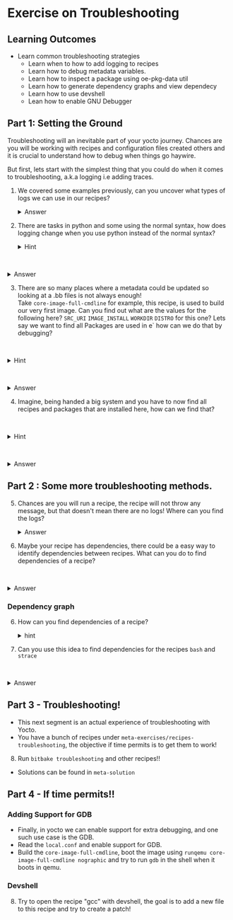 # Exercise on Troubleshooting
## Learning Outcomes 

* Learn common troubleshooting strategies
	* Learn when to how to add logging to recipes 
	*  Learn how to debug metadata variables.
	*  Learn how to inspect a package using oe-pkg-data util 
	*  Learn how to generate dependency graphs and view dependecy  
	* Learn how to use devshell
	* Lean how to enable GNU Debugger

## Part 1: Setting the Ground

Troubleshooting will an inevitable part of your yocto journey. Chances are you will be working with recipes and configuration files created others and it is crucial to understand how to debug when things go haywire.


But first, lets start with the simplest thing that you could do when it comes to troubleshooting, a.k.a logging i.e adding traces. 

1. We covered some examples previously, can you uncover what types of logs  we can use in our recipes?
   <details>
   <summary>Answer</summary>
    `bberror, bbfatal, bbwarn, bbnote,bbplain, bbdebug`

   </details>

2. There are tasks in python and some using the normal syntax, how does logging change when you use python instead of the normal syntax?
   <details>
   <summary>Hint</summary>
    its a minor difference

   </details>

   <details>
   <summary>Answer</summary>
    `bberror, bbfatal, bbwarn, bbnote,bbplain, bbdebug` is used in general case, however
    python uses 'bb.error() bb.fatal()' and so on.

   </details>

3. There are so many places where a metadata could be updated so looking at a .bb files is not always enough!    
Take `core-image-full-cmdline` for example, this recipe, is used to build our very first image. Can you find out what are the values for the following here?
`SRC_URI` `IMAGE_INSTALL` `WORKDIR` `DISTRO` for this one?
   Lets say we want to find  all Packages  are used in e` how can we do that by debugging?

   <details>
   <summary>Hint</summary>
    Can we use the bitbake env?

   </details>

   <details>
   <summary>Answer</summary>
    `bitbake -e core-image-full-cmdline | grep "^IMAGE_INSTALL="`
    This would give us the package groups used! Similarly we can find the other Values.

   </details>

4.  Imagine, being handed a big system and you have to now find all recipes and packages that  are installed  here, how can we find that?

   <details>
   <summary>Hint</summary>
    Maybe we covered something in the previous exercises!
   </details>


   <details>
   <summary>Answer</summary>
    `oe-pkg-data-util` can be used!

   </details>

## Part 2 : Some more troubleshooting methods.

5. Chances are you will run a recipe, the recipe will not throw any message, but that doesn't mean there are no logs!  Where can you find the logs?
   <details>
   <summary>Answer</summary>
   we can find it under the tmp/work directory like this for example.
	   `/home/yocto/work/poky/poky/build/tmp/work/core2-64-poky-linux/firstrec/1.0/temp/log.do_compile.21507`

   </details>

6. Maybe your recipe has dependencies, there could be a easy way to identify dependencies between recipes. What can you do to find dependencies of a recipe?

   <details>
   <summary>Answer</summary>
   Explore the dependency graph!

   </details>

### Dependency graph
6. How can you find dependencies of a recipe? 
   <details>
   <summary>hint</summary>
   Explore the dependency graph!
   `bitbake -g -u taskexp_ncurses recipe_name`
   </details>

7. Can you use this idea to find dependencies for  the recipes `bash` and `strace`





   <details>
   <summary>Answer</summary>
   Explore the dependency graph!
   `bitbake -g -u taskexp_ncurses strace`
   `bitbake -g -u taskexp_ncurses bash`
   </details>





## Part 3 - Troubleshooting!

- This next segment is an actual experience of troubleshooting with Yocto.
- You have a bunch of recipes under `meta-exercises/recipes-troubleshooting`, the objective if time permits is to get them to work!
8. Run `bitbake troubleshooting` and other recipes!!
* Solutions can be found in `meta-solution`



## Part 4 - If time permits!!

###  Adding Support for GDB 

* Finally, in yocto we can enable support for extra debugging, and one such use case is the GDB.
* Read the  `local.conf` and enable support for GDB.
* Build the `core-image-full-cmdline`, boot the image using `runqemu core-image-full-cmdline nographic` and try to run `gdb` in the shell when it boots in qemu.

### Devshell

8.  Try to open the recipe "gcc" with devshell, the goal is to add a new file to this recipe and try to create a patch!